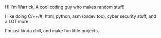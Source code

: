 Hi I'm Warrick, A cool coding guy who makes random stuff!

I like doing C/++/#, html, python, asm (osdev too), cyber security stuff, and a LOT more.

I'm just kinda chill, and make fun little projects.
